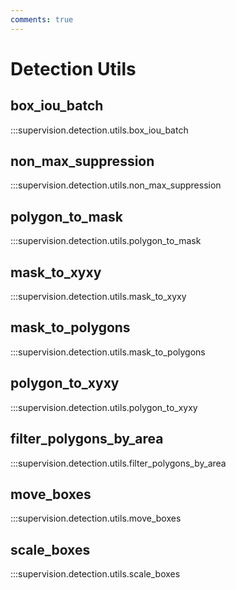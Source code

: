 ```yaml
---
comments: true
---
```


# Detection Utils

<div class="md-typeset">
  <h2>box_iou_batch</h2>
</div>

:::supervision.detection.utils.box_iou_batch

<div class="md-typeset">
  <h2>non_max_suppression</h2>
</div>

:::supervision.detection.utils.non_max_suppression

<div class="md-typeset">
    <h2>polygon_to_mask</h2>
</div>

:::supervision.detection.utils.polygon_to_mask

<div class="md-typeset">
    <h2>mask_to_xyxy</h2>
</div>

:::supervision.detection.utils.mask_to_xyxy

<div class="md-typeset">
    <h2>mask_to_polygons</h2>
</div>

:::supervision.detection.utils.mask_to_polygons

<div class="md-typeset">
    <h2>polygon_to_xyxy</h2>
</div>

:::supervision.detection.utils.polygon_to_xyxy

<div class="md-typeset">
    <h2>filter_polygons_by_area</h2>
</div>

:::supervision.detection.utils.filter_polygons_by_area

<div class="md-typeset">
    <h2>move_boxes</h2>
</div>

:::supervision.detection.utils.move_boxes

<div class="md-typeset">
    <h2>scale_boxes</h2>
</div>

:::supervision.detection.utils.scale_boxes
